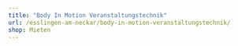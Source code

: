 ```yaml
---
title: "Body In Motion Veranstaltungstechnik"
url: /esslingen-am-neckar/body-in-motion-veranstaltungstechnik/
shop: Mieten
---
```

